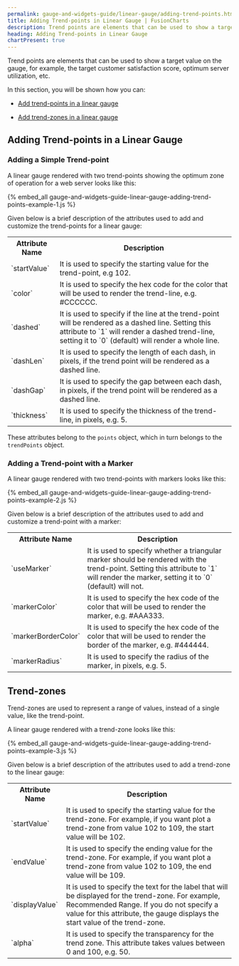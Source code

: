```yaml
---
permalink: gauge-and-widgets-guide/linear-gauge/adding-trend-points.html
title: Adding Trend-points in Linear Gauge | FusionCharts
description: Trend points are elements that can be used to show a target value on the gauge. This section shows how to add trend-points and trend-zones in a linear gauge
heading: Adding Trend-points in Linear Gauge
chartPresent: true
---
```


Trend points are elements that can be used to show a target value on the gauge, for example, the target customer satisfaction score, optimum server utilization, etc.

In this section, you will be shown how you can:

* <a href="/gauge-and-widgets-guide/linear-gauge/adding-trend-points#adding-trend-points-in-a-linear-gauge" class="smoth-scroll">Add trend-points in a linear gauge</a>

* <a href="/gauge-and-widgets-guide/linear-gauge/adding-trend-points#trend-zones" class="smoth-scroll">Add trend-zones in a linear gauge</a>

## Adding Trend-points in a Linear Gauge

### Adding a Simple Trend-point

A linear gauge rendered with two trend-points showing the optimum zone of operation for a web server looks like this:

{% embed_all gauge-and-widgets-guide-linear-gauge-adding-trend-points-example-1.js %}

Given below is a brief description of the attributes used to add and customize the trend-points for a linear gauge:

<table>
  <tr>
    <th>Attribute Name</th>
    <th>Description</th>
  </tr>
  <tr>
    <td>`startValue`</td>
    <td>It is used to specify the starting value for the trend-point, e.g 102. </td>
  </tr>
  <tr>
    <td>`color`</td>
    <td>It is used to specify the hex code for the color that will be used to render the trend-line, e.g. #CCCCCC.</td>
  </tr>
  <tr>
    <td>`dashed`</td>
    <td>It is used to specify if the line at the trend-point will be rendered as a dashed line. Setting this attribute to `1` will render a dashed trend-line, setting it to `0` (default) will render a whole line.</td>
  </tr>
  <tr>
    <td>`dashLen`</td>
    <td>It is used to specify the length of each dash, in pixels, if the trend point will be rendered as a dashed line.</td>
  </tr>
  <tr>
    <td>`dashGap`</td>
    <td>It is used to specify the gap between each dash, in pixels, if the trend point will be rendered as a dashed line.</td>
  </tr>
  <tr>
    <td>`thickness`</td>
    <td>It is used to specify the thickness of the trend-line, in pixels, e.g. 5.</td>
  </tr>
</table>


These attributes belong to the `points` object, which in turn belongs to the `trendPoints` object.


### Adding a Trend-point with a Marker

A linear gauge rendered with two trend-points with  markers looks like this:

{% embed_all gauge-and-widgets-guide-linear-gauge-adding-trend-points-example-2.js %}

Given below is a brief description of the attributes used to add and customize a trend-point with a marker:

<table>
  <tr>
    <th>Attribute Name</th>
    <th>Description</th>
  </tr>
  <tr>
    <td>`useMarker`</td>
    <td>It is used to specify whether a triangular marker should be rendered with the trend-point. Setting this attribute to `1` will render the marker, setting it to `0` (default) will not.</td>
  </tr>
  <tr>
    <td>`markerColor`</td>
    <td>It is used to specify the hex code of the color that will be used to render the marker, e.g. #AAA333.</td>
  </tr>
  <tr>
    <td>`markerBorderColor`</td>
    <td>It is used to specify the hex code of the color that will be used to render the border of the marker, e.g. #444444.</td>
  </tr>
  <tr>
    <td>`markerRadius`</td>
    <td>It is used to specify the radius of the marker, in pixels, e.g. 5.</td>
  </tr>
</table>



## Trend-zones

Trend-zones are used to represent a range of values, instead of a single value, like the trend-point.

A linear gauge rendered with a trend-zone looks like this:

{% embed_all gauge-and-widgets-guide-linear-gauge-adding-trend-points-example-3.js %}

Given below is a brief description of the attributes used to add a trend-zone to the linear gauge:

<table>
  <tr>
    <th>Attribute Name</th>
    <th>Description</th>
  </tr>
  <tr>
    <td>`startValue`</td>
    <td>It is used to specify the starting value for the trend-zone. For example, if you want plot a trend-zone from value 102 to 109, the start value will be 102. </td>
  </tr>
  <tr>
    <td>`endValue`</td>
    <td>It is used to specify the ending value for the trend-zone. For example, if you want plot a trend-zone from value 102 to 109, the end value will be 109. </td>
  </tr>
  <tr>
    <td>`displayValue`</td>
    <td>It is used to specify the text for the label that will be displayed for the trend-zone. For example, Recommended Range. If you do not specify a value for this attribute, the gauge displays the start value of the trend-zone.</td>
  </tr>
  <tr>
    <td>`alpha`</td>
    <td>It is used to specify the transparency for the trend zone. This attribute takes values between 0 and 100, e.g. 50.</td>
  </tr>
</table>